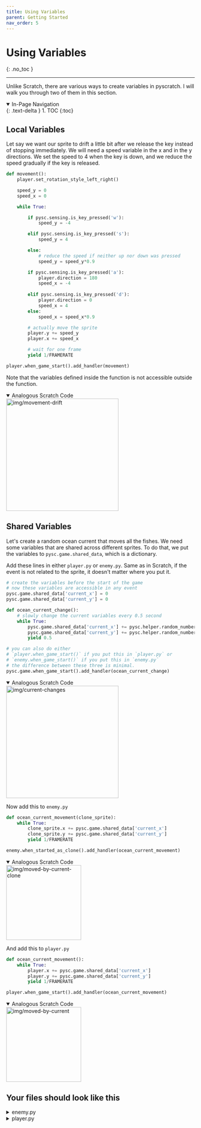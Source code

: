 ```yaml
---
title: Using Variables
parent: Getting Started
nav_order: 5
---
```

# Using Variables
{: .no_toc }

---
Unlike Scratch, there are various ways to create variables in pyscratch. I will walk you through two of them in this section. 

<details open markdown="block">
  <summary>
    In-Page Navigation
  </summary>
  {: .text-delta }
1. TOC
{:toc}
</details>

## Local Variables
Let say we want our sprite to drift a little bit after we release the key instead of stopping immediately. We will need a speed variable in the x and in the y directions. We set the speed to 4 when the key is down, and we reduce the speed gradually if the key is released. 

```python 
def movement():
    player.set_rotation_style_left_right()

    speed_y = 0
    speed_x = 0

    while True:

        if pysc.sensing.is_key_pressed('w'):
            speed_y = -4

        elif pysc.sensing.is_key_pressed('s'):
            speed_y = 4

        else:
            # reduce the speed if neither up nor down was pressed
            speed_y = speed_y*0.9

        if pysc.sensing.is_key_pressed('a'):
            player.direction = 180
            speed_x = -4
            
        elif pysc.sensing.is_key_pressed('d'):
            player.direction = 0
            speed_x = 4
        else:
            speed_x = speed_x*0.9

        # actually move the sprite
        player.y += speed_y
        player.x += speed_x

        # wait for one frame
        yield 1/FRAMERATE 

player.when_game_start().add_handler(movement)

```
Note that the variables defined inside the function is not accessible outside the function. 

<details open markdown="block">
  <summary>
    Analogous Scratch Code
  </summary>
  <img src="img/movement-drift.png" alt="img/movement-drift" width="300"/>
</details>


## Shared Variables
Let's create a random ocean current that moves all the fishes. We need some variables that are shared across different sprites. To do that, we put the variables to `pysc.game.shared_data`, which is a dictionary. 

Add these lines in either `player.py` or `enemy.py`. Same as in Scratch, if the event is not related to the sprite, it doesn't matter where you put it. 

```python
# create the variables before the start of the game
# now these variables are accessible in any event
pysc.game.shared_data['current_x'] = 0
pysc.game.shared_data['current_y'] = 0

def ocean_current_change():
    # slowly change the current variables every 0.5 second
    while True:
        pysc.game.shared_data['current_x'] += pysc.helper.random_number(-0.1, 0.1)
        pysc.game.shared_data['current_y'] += pysc.helper.random_number(-0.1, 0.1)
        yield 0.5

# you can also do either 
# `player.when_game_start()` if you put this in `player.py` or
# `enemy.when_game_start()` if you put this in `enemy.py`
# the difference between these three is minimal.
pysc.game.when_game_start().add_handler(ocean_current_change)
```
<details open markdown="block">
  <summary>
    Analogous Scratch Code
  </summary>
  <img src="img/current-changes.png" alt="img/current-changes" width="300"/>
</details>




Now add this to `enemy.py`
```python
def ocean_current_movement(clone_sprite):
    while True:
        clone_sprite.x += pysc.game.shared_data['current_x'] 
        clone_sprite.y += pysc.game.shared_data['current_y'] 
        yield 1/FRAMERATE

enemy.when_started_as_clone().add_handler(ocean_current_movement)
```
<details open markdown="block">
  <summary>
    Analogous Scratch Code
  </summary>
  <img src="img/moved-by-current-clone.png" alt="img/moved-by-current-clone" width="200"/>
</details>



And add this to `player.py`

```python
def ocean_current_movement():
    while True:
        player.x += pysc.game.shared_data['current_x'] 
        player.y += pysc.game.shared_data['current_y'] 
        yield 1/FRAMERATE

player.when_game_start().add_handler(ocean_current_movement)

```
<details open markdown="block">
  <summary>
    Analogous Scratch Code
  </summary>
  <img src="img/moved-by-current.png" alt="img/moved-by-current" width="200"/>
</details>



## Your files should look like this

<details markdown="block">
  <summary>
    enemy.py
  </summary>

```python
import pyscratch as pysc
from settings import *

# create the parent sprite
enemy = pysc.create_single_costume_sprite("assets/other_fishes.png")

## event: when game start -> create the clone
def clone_every_2_sec():
    while True:
        enemy.create_clone() 
        yield 2

enemy.when_game_start().add_handler(create_enemy)

## event: when started as clone -> movement
def clone_movement(clone_sprite):

    clone_sprite.y = pysc.helper.random_number(0, SCREEN_HEIGHT)
    clone_sprite.x = 0

    size = pysc.helper.random_number(0.8, 1.2)
    clone_sprite.set_scale(size)
    
    while True:
        clone_sprite.move_indir(3)

        yield 1/FRAMERATE

enemy.when_started_as_clone().add_handler(clone_movement)

## event: when started as clone -> movement by current
def ocean_current_movement(clone_sprite):
    while True:
        clone_sprite.x += pysc.game.shared_data['current_x'] 
        clone_sprite.y += pysc.game.shared_data['current_y'] 
        yield 1/FRAMERATE

enemy.when_started_as_clone().add_handler(ocean_current_movement)
```
</details>


<details markdown="block">
  <summary>
    player.py
  </summary>

```python
import pyscratch as pysc
from settings import *

player = pysc.create_single_costume_sprite("assets/player.png")
player.set_draggable(True) # optional: make the sprite draggable

# event: when game started -> movement 
def movement():
    player.set_rotation_style_left_right()

    speed_y = 0
    speed_x = 0

    while True:

        if pysc.sensing.is_key_pressed('w'):
            speed_y = -4

        elif pysc.sensing.is_key_pressed('s'):
            speed_y = 4

        else:
            # reduce the speed if neither up nor down was pressed
            speed_y = speed_y*0.9

        if pysc.sensing.is_key_pressed('a'):
            player.direction = 180
            speed_x = -4
            
        elif pysc.sensing.is_key_pressed('d'):
            player.direction = 0
            speed_x = 4
        else:
            speed_x = speed_x*0.9

        # actually move the sprite
        player.y += speed_y
        player.x += speed_x

        # wait for one frame
        yield 1/FRAMERATE 

player.when_game_start().add_handler(movement)


def ocean_current_movement():
    while True:
        player.x += pysc.game.shared_data['current_x'] 
        player.y += pysc.game.shared_data['current_y'] 
        yield 1/FRAMERATE

player.when_game_start().add_handler(ocean_current_movement)
```
</details>
